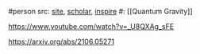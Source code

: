 #person 
src: [site](https://chitraangmurdia.wordpress.com), [scholar](https://scholar.google.com/citations?user=R7_bQuEAAAAJ&hl=en), [inspire](https://inspirehep.net/authors/1938540) 
#: [[Quantum Gravity]] 


https://www.youtube.com/watch?v=_U8QXAg_sFE

https://arxiv.org/abs/2106.05271

